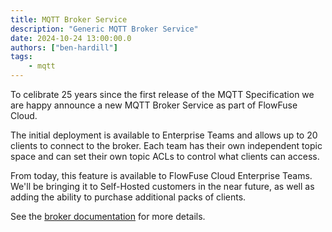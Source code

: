 ```yaml
---
title: MQTT Broker Service
description: "Generic MQTT Broker Service"
date: 2024-10-24 13:00:00.0
authors: ["ben-hardill"]
tags:
    - mqtt
---
```


To celibrate 25 years since the first release of the MQTT Specification we are happy announce a new MQTT Broker Service as part of FlowFuse Cloud.

The initial deployment is available to Enterprise Teams and allows up to 20 clients to connect to the broker. Each team has their own independent topic space and can set their own topic ACLs to control what clients can access.

From today, this feature is available to FlowFuse Cloud Enterprise Teams. We'll be bringing it to Self-Hosted customers in the near future, as well as adding the ability to purchase additional packs of clients.

See the [broker documentation](https://flowfuse.com/docs/cloud/introduction/#enterprise-team-broker) for more details.
